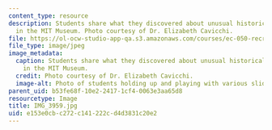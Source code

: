 ```yaml
---
content_type: resource
description: Students share what they discovered about unusual historical slide rules
  in the MIT Museum. Photo courtesy of Dr. Elizabeth Cavicchi.
file: https://ol-ocw-studio-app-qa.s3.amazonaws.com/courses/ec-050-recreate-experiments-from-history-inform-the-future-from-the-past-galileo-january-iap-2010/e153e0cbc272c141222cd4d3831c20e2_IMG_3959.jpg
file_type: image/jpeg
image_metadata:
  caption: Students share what they discovered about unusual historical slide rules
    in the MIT Museum.
  credit: Photo courtesy of Dr. Elizabeth Cavicchi.
  image-alt: Photo of students holding up and playing with various slide rules.
parent_uid: b53fe68f-10e2-2417-1cf4-0063e3aa65d8
resourcetype: Image
title: IMG_3959.jpg
uid: e153e0cb-c272-c141-222c-d4d3831c20e2
---
```

